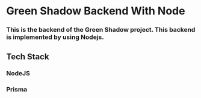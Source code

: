 # Green Shadow Backend With Node

### This is the backend of the Green Shadow project. This backend is implemented by using Nodejs.

## Tech Stack 

### NodeJS 
### Prisma 
